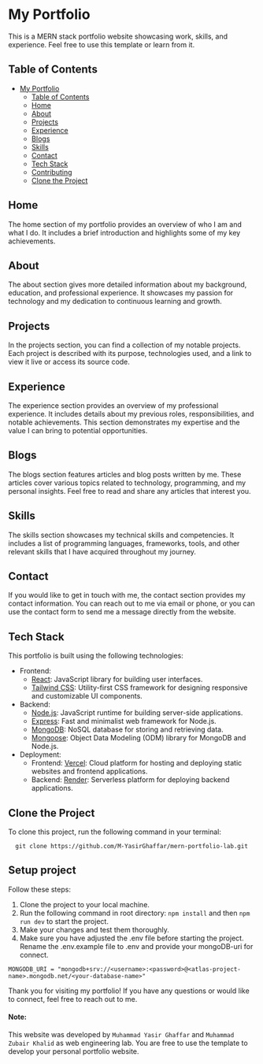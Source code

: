 # My Portfolio

This is a MERN stack portfolio website showcasing work, skills, and experience. Feel free to use this template or learn from it.

## Table of Contents

- [My Portfolio](#my-portfolio)
  - [Table of Contents](#table-of-contents)
  - [Home](#home)
  - [About](#about)
  - [Projects](#projects)
  - [Experience](#experience)
  - [Blogs](#blogs)
  - [Skills](#skills)
  - [Contact](#contact)
  - [Tech Stack](#tech-stack)
  - [Contributing](#contributing)
  - [Clone the Project](#clone-the-project)

## Home

The home section of my portfolio provides an overview of who I am and what I do. It includes a brief introduction and highlights some of my key achievements.

## About

The about section gives more detailed information about my background, education, and professional experience. It showcases my passion for technology and my dedication to continuous learning and growth.

## Projects

In the projects section, you can find a collection of my notable projects. Each project is described with its purpose, technologies used, and a link to view it live or access its source code.

## Experience

The experience section provides an overview of my professional experience. It includes details about my previous roles, responsibilities, and notable achievements. This section demonstrates my expertise and the value I can bring to potential opportunities.

## Blogs

The blogs section features articles and blog posts written by me. These articles cover various topics related to technology, programming, and my personal insights. Feel free to read and share any articles that interest you.

## Skills

The skills section showcases my technical skills and competencies. It includes a list of programming languages, frameworks, tools, and other relevant skills that I have acquired throughout my journey.

## Contact

If you would like to get in touch with me, the contact section provides my contact information. You can reach out to me via email or phone, or you can use the contact form to send me a message directly from the website.

## Tech Stack

This portfolio is built using the following technologies:

- Frontend:
  - [React](https://reactjs.org/): JavaScript library for building user interfaces.
  - [Tailwind CSS](https://tailwindcss.com/): Utility-first CSS framework for designing responsive and customizable UI components.
- Backend:
  - [Node.js](https://nodejs.org/): JavaScript runtime for building server-side applications.
  - [Express](https://expressjs.com/): Fast and minimalist web framework for Node.js.
  - [MongoDB](https://www.mongodb.com/): NoSQL database for storing and retrieving data.
  - [Mongoose](https://mongoosejs.com/): Object Data Modeling (ODM) library for MongoDB and Node.js.
- Deployment:
  - Frontend: [Vercel](https://vercel.com/): Cloud platform for hosting and deploying static websites and frontend applications.
  - Backend: [Render](https://render.com/): Serverless platform for deploying backend applications.

## Clone the Project

To clone this project, run the following command in your terminal:
```
  git clone https://github.com/M-YasirGhaffar/mern-portfolio-lab.git
```
## Setup project

Follow these steps:

1. Clone the project to your local machine.
2. Run the following command in root directory: `npm install` and then `npm run dev` to start the project.
3. Make your changes and test them thoroughly.
4. Make sure you have adjusted the .env file before starting the project. Rename the .env.example file to .env and provide your mongoDB-uri for connect.
```
MONGODB_URI = "mongodb+srv://<username>:<password>@<atlas-project-name>.mongodb.net/<your-database-name>"
```

Thank you for visiting my portfolio! If you have any questions or would like to connect, feel free to reach out to me.

#### Note:
This website was developed by `Muhammad Yasir Ghaffar` and `Muhammad Zubair Khalid` as web engineering lab. You are free to use the template to develop your personal portfolio website.